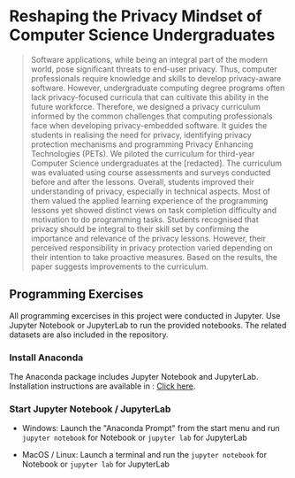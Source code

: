 # Reshaping the Privacy Mindset of Computer Science Undergraduates

>Software applications, while being an integral part of the modern world, pose significant threats to end-user privacy. Thus, computer professionals require knowledge and skills to develop privacy-aware software. However, undergraduate computing degree programs often lack privacy-focused curricula that can cultivate this ability in the future workforce. Therefore, we designed a privacy curriculum informed by the common challenges that computing professionals face when developing privacy-embedded software. It guides the students in realising the need for privacy, identifying privacy protection mechanisms and programming Privacy Enhancing Technologies (PETs). We piloted the curriculum for third-year Computer Science undergraduates at the [redacted]. The curriculum was evaluated using course assessments and surveys conducted before and after the lessons. Overall, students improved their understanding of privacy, especially in technical aspects. Most of them valued the applied learning experience of the programming lessons yet showed distinct views on task completion difficulty and motivation to do programming tasks. Students recognised that privacy should be integral to their skill set by confirming the importance and relevance of the privacy lessons. However, their perceived responsibility in privacy protection varied depending on their intention to take proactive measures. Based on the results, the paper suggests improvements to the curriculum.

## Programming Exercises

All programming excercises in this project were conducted in Jupyter. Use Jupyter Notebook or JupyterLab to run the provided notebooks. The related datasets are also included in the repository.

### Install Anaconda

The Anaconda package includes Jupyter Notebook and JupyterLab. Installation instructions are available in : [Click here](https://docs.anaconda.com/anaconda/install).

### Start Jupyter Notebook / JupyterLab

- Windows: Launch the "Anaconda Prompt" from the start
  menu and run `jupyter notebook` for Notebook or `jupyter lab` for JupyterLab
  
- MacOS / Linux: Launch a terminal and run the `jupyter notebook` for Notebook or `jupyter lab` for JupyterLab
